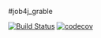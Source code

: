 #job4j_grable

[![Build Status](https://app.travis-ci.com/paketchino/job4j_grabble.svg?branch=master)](https://app.travis-ci.com/paketchino/job4j_grabble)
[![codecov](https://codecov.io/gh/paketchino/job4j_grabble/branch/master/graph/badge.svg?token=26C4SSJQ7E)](https://codecov.io/gh/paketchino/job4j_grabble)
